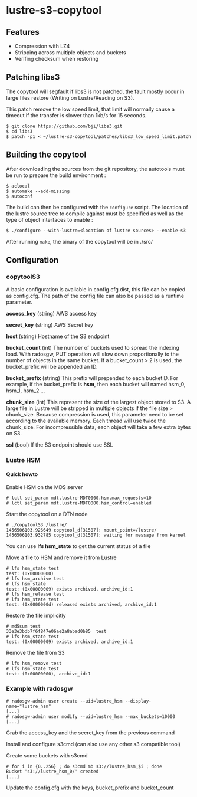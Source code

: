 lustre-s3-copytool
==================
Features
--------

- Compression with LZ4
- Stripping across multiple objects and buckets
- Verifing checksum when restoring

Patching libs3
--------------
The copytool will segfault if libs3 is not patched, the fault mostly occur in
large files restore (Writing on Lustre/Reading on S3).

This patch remove the low speed limit, that limit will normally cause a timeout
if the transfer is slower than 1kb/s for 15 seconds.

```
$ git clone https://github.com/bji/libs3.git
$ cd libs3
$ patch -p1 < ~/lustre-s3-copytool/patches/libs3_low_speed_limit.patch
```

Building the copytool
---------------------
After downloading the sources from the git repository, the autotools must be
run to prepare the build environment :
```
$ aclocal
$ automake --add-missing
$ autoconf
```

The build can then be configured with the `configure` script.  The location
of the lustre source tree to compile against must be specified as well as 
the type of object interfaces to enable :
```
$ ./configure --with-lustre=<location of lustre sources> --enable-s3
```

After running `make`, the binary of the copytool will be in ./src/

Configuration
-------------
### copytoolS3
A basic configuration is available in config.cfg.dist, this file can be copied
as config.cfg. The path of the config file can also be passed as a runtime
parameter.

__access_key__ (string)
AWS access key

__secret_key__ (string)
AWS Secret key

__host__ (string)
Hostname of the S3 endpoint

__bucket_count__ (int)
The number of buckets used to spread the indexing load. With radosgw, PUT operation will slow down proportionally to the number of objects in the same bucket. If a bucket_count > 2 is used, the bucket_prefix will be appended an ID.

__bucket_prefix__ (string)
This prefix will prepended to each bucketID. For example, if the bucket_prefix is __hsm__, then each bucket will named hsm_0, hsm_1, hsm_2 ...

__chunk_size__ (int)
This represent the size of the largest object stored to S3. A large file in Lustre will be stripped in multiple objects if the file size > chunk_size. Because compression is used, this parameter need to be set according to the available memory. Each thread will use twice the chunk_size. For incompressible data, each object will take a few extra bytes on S3.

__ssl__ (bool)
If the S3 endpoint should use SSL

### Lustre HSM
#### Quick howto
Enable HSM on the MDS server

```
# lctl set_param mdt.lustre-MDT0000.hsm.max_requests=10
# lctl set_param mdt.lustre-MDT0000.hsm_control=enabled
```

Start the copytool on a DTN node

```
# ./copytoolS3 /lustre/
1456506103.926649 copytool_d[31507]: mount_point=/lustre/
1456506103.932785 copytool_d[31507]: waiting for message from kernel
```
You can use __lfs hsm_state__ to get the current status of a file

Move a file to HSM and remove it from Lustre

```
# lfs hsm_state test
test: (0x00000000)
# lfs hsm_archive test
# lfs hsm_state
test: (0x00000009) exists archived, archive_id:1
# lfs hsm_release test
# lfs hsm_state test
test: (0x0000000d) released exists archived, archive_id:1
```

Restore the file implicitly

```
# md5sum test
33e3e3bdb7f6f847e06ae2a8abad0b85  test
# lfs hsm_state test
test: (0x00000009) exists archived, archive_id:1
```

Remove the file from S3

```
# lfs hsm_remove test
# lfs hsm_state test
test: (0x00000000), archive_id:1
```

### Example with radosgw
```
# radosgw-admin user create --uid=lustre_hsm --display-name="lustre_hsm"
[...]
# radosgw-admin user modify --uid=lustre_hsm --max_buckets=10000
[...]
```

Grab the access_key and the secret_key from the previous command

Install and configure s3cmd (can also use any other s3 compatible tool)

Create some buckets with s3cmd

```
# for i in {0..256} ; do s3cmd mb s3://lustre_hsm_$i ; done
Bucket 's3://lustre_hsm_0/' created
[...]
```

Update the config.cfg with the keys, bucket_prefix and bucket_count
